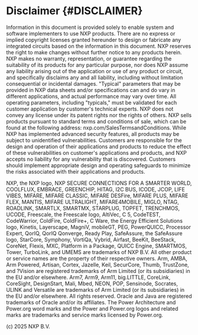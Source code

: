 Disclaimer {#DISCLAIMER}
==========

Information in this document is provided solely to enable system and software implementers to use NXP products. There are no express or implied copyright licenses granted hereunder to design or fabricate any integrated circuits based on the information in this document. NXP reserves the right to make changes without further notice to any products herein.
NXP makes no warranty, representation, or guarantee regarding the suitability of its products for any particular purpose, nor does NXP assume any liability arising out of the application or use of any product or circuit, and specifically disclaims any and all liability, including without limitation consequential or incidental damages. "Typical" parameters that may be provided in NXP data sheets and/or specifications can and do vary in different applications, and actual performance may vary over time. All operating parameters, including "typicals," must be validated for each customer application by customer's technical experts. NXP does not convey any license under its patent rights nor the rights of others. NXP sells products pursuant to standard terms and conditions of sale, which can be found at the following address: nxp.com/SalesTermsandConditions.
While NXP has implemented advanced security features, all products may be subject to unidentified vulnerabilities. Customers are responsible for the design and operation of their applications and products to reduce the effect of these vulnerabilities on customer's applications and products, and NXP accepts no liability for any vulnerability that is discovered. Customers should implement appropriate design and operating safeguards to minimize the risks associated with their applications and products.

NXP, the NXP logo, NXP SECURE CONNECTIONS FOR A SMARTER WORLD, COOLFLUX, EMBRACE, GREENCHIP, HITAG, I2C BUS, ICODE, JCOP, LIFE VIBES, MIFARE, MIFARE CLASSIC, MIFARE DESFire, MIFARE PLUS, MIFARE FLEX, MANTIS, MIFARE ULTRALIGHT, MIFARE4MOBILE, MIGLO, NTAG, ROADLINK, SMARTLX, SMARTMX, STARPLUG, TOPFET, TRENCHMOS, UCODE, Freescale, the Freescale logo, AltiVec, C 5, CodeTEST, CodeWarrior, ColdFire, ColdFire+, C Ware, the Energy Efficient Solutions logo, Kinetis, Layerscape, MagniV, mobileGT, PEG, PowerQUICC, Processor Expert, QorIQ, QorIQ Qonverge, Ready Play, SafeAssure, the SafeAssure logo, StarCore, Symphony, VortiQa, Vybrid, Airfast, BeeKit, BeeStack, CoreNet, Flexis, MXC, Platform in a Package, QUICC Engine, SMARTMOS, Tower, TurboLink, and UMEMS are trademarks of NXP B.V. All other product or service names are the property of their respective owners. Arm, AMBA, Arm Powered, Artisan, Cortex, Jazelle, Keil, SecurCore, Thumb, TrustZone, and ?Vision are registered trademarks of Arm Limited (or its subsidiaries) in the EU and/or elsewhere. Arm7, Arm9, Arm11, big.LITTLE, CoreLink, CoreSight, DesignStart, Mali, Mbed, NEON, POP, Sensinode, Socrates, ULINK and Versatile are trademarks of Arm Limited (or its subsidiaries) in the EU and/or elsewhere. All rights reserved. Oracle and Java are registered trademarks of Oracle and/or its affiliates. The Power Architecture and Power.org word marks and the Power and Power.org logos and related marks are trademarks and service marks licensed by Power.org.

(c) 2025 NXP B.V.

